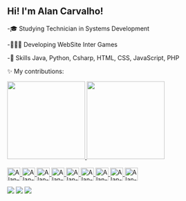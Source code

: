 ## Hi! I'm Alan Carvalho!
-🎓 Studying Technician in Systems Development
<p></p>
-👨🏾‍💻 Developing WebSite Inter Games
<p></p>
-🌱 Skills Java, Python, Csharp, HTML, CSS, JavaScript, PHP
<p></p>

✨ My contributions:
<div align="left">
  <a href="https://github.com/carvalhoallanx">
  <img height="180em" src="https://github-readme-stats.vercel.app/api/top-langs/?username=carvalhoallanx&layout=compact&langs_count=7&theme=dark"/>
  <img height="180em" src="https://github-readme-stats.vercel.app/api?username=carvalhoallanx&show_icons=true&theme=dark&include_all_commits=true&count_private=true"/>
 </div>

<div style="display: inline_block"><br>
  <img align="center" alt="Alan-Js" height="30"src="https://img.shields.io/badge/JavaScript-323330?style=for-the-badge&logo=javascript&logoColor=F7DF1E">
  <img align="center" alt="Alan-HTML" height="30" src="https://img.shields.io/badge/HTML5-E34F26?style=for-the-badge&logo=html5&logoColor=white">
  <img align="center" alt="Alan-CSS" height="30" src="https://img.shields.io/badge/CSS3-1572B6?style=for-the-badge&logo=css3&logoColor=white">
  <img align="center" alt="Alan-Python" height="30"src="https://img.shields.io/badge/Python-14354C?style=for-the-badge&logo=python&logoColor=white">
  <img align="center" alt="Alan-Java" height="30"src="https://img.shields.io/badge/Java-ED8B00?style=for-the-badge&logo=java&logoColor=white">
  <img align="center" alt="Alan-SQL" height="30"src="https://img.shields.io/badge/MySQL-00000F?style=for-the-badge&logo=mysql&logoColor=white">
  <img align="center" alt="Alan-CSharp" height="30" src="https://img.shields.io/badge/C%23-239120?style=for-the-badge&logo=c-sharp&logoColor=white">
  <img align="center" alt="Alan-PHP" height="30" src="https://img.shields.io/badge/PHP-777BB4?style=for-the-badge&logo=php&logoColor=white">
  <img align="center" alt="Alan-Unity" height="30" src="https://img.shields.io/badge/Unity-100000?style=for-the-badge&logo=unity&logoColor=white">
</div>

<div>
  <p></p>
   <a href = "mailto:allancarvalho722@gmail.com"><img src="https://img.shields.io/badge/-Gmail-%23333?style=for-the-badge&logo=gmail&logoColor=white" target="_blank"></a>
  <a href="https://www.linkedin.com/in/allan-carvalho-a61b04209/" target="_blank"><img src="https://img.shields.io/badge/-LinkedIn-%230077B5?style=for-the-badge&logo=linkedin&logoColor=white" target="_blank"></a>
  <a href="https://interjogos.epizy.com/" target="_blank"><img src="https://img.shields.io/badge/Google_chrome-4285F4?style=for-the-badge&logo=Google-chrome&logoColor=white" target="_blank"></a>
</div>

